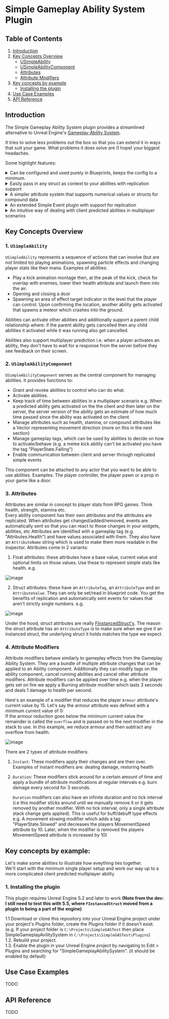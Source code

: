 # Simple Gameplay Ability System Plugin

## Table of Contents
1. [Introduction](#introduction)
2. [Key Concepts Overview](#key-concepts-overview)
   - [USimpleAbility](#1-usimpleability)
   - [USimpleAbilityComponent](#2-usimpleabilitycomponent)
   - [Attributes](#3-attributes)
   - [Attribute Modifiers](#4-attribute-modifiers)
3. [Key concepts by example](#key-concepts-by-example)
   - [Installing the plugin](#1-installing-the-plugin)
4. [Use Case Examples](#use-case-examples)
5. [API Reference](#api-reference)

## Introduction
The Simple Gameplay Ability System plugin provides a streamlined alternative to Unreal Engine's [Gameplay Ability System](https://dev.epicgames.com/documentation/en-us/unreal-engine/gameplay-ability-system-for-unreal-engine).  

It tries to solve less problems out the box so that you can extend it in ways that suit your game. What problems it does solve are (I hope) your biggest headaches.  

Some highlight features:

<details>
	<summary>Can be configured and used purely in Blueprints, keeps the config to a minimum. </summary>
</br>
	
| Ability component setup  | Ability setup | Gameplay effect|
| ------------- | ------------- | -------------|
| ![image](https://github.com/user-attachments/assets/7aff04d1-ae6f-4488-a0c7-04d7498eae51)  | ![image](https://github.com/user-attachments/assets/f81744e5-4222-4930-b245-43ed2441ac34)  | ![image](https://github.com/user-attachments/assets/0cd54c36-e3b6-4054-9a00-f2a9f146035e) |

</details>

<details>
	<summary> Easily pass in any struct as context to your abilities with replication support </summary>
  </br>
	When activating the ability  
	
  ![image](https://github.com/user-attachments/assets/4cc3c77e-f4d7-4f93-96e3-79079efa1af8)  
	
  Within the ability
  ![image](https://github.com/user-attachments/assets/710c4058-8ef7-4794-9b4b-ed81ee6fc87f)

</details>

<details>
	</br>
	<summary> A simpler attribute system that supports numerical values or structs for compound data </summary>
	
![image](https://github.com/user-attachments/assets/8ad445d5-c456-4f06-86c7-f331d729b587)
![image](https://github.com/user-attachments/assets/5bdcea57-39dd-4606-aa34-b32e4aab594a)

</details>

<details>
	</br>
	<summary> An extended Simple Event plugin with support for replication </summary>

Read more about [the Simple Event plugin here.](https://github.com/strayTrain/SimpleEventSubsystemPlugin) Simple Gameplay Ability System comes with some built in events like when an attribute changes or an ability ends. A full breakdown of the available events is detailed later.
	
![image](https://github.com/user-attachments/assets/0aa7f42a-939f-4c4c-9a8b-4c0246ea1471)

![image](https://github.com/user-attachments/assets/2db1cecd-b6d1-4842-a0be-56346000d3b1)


</details>

<details>
<summary> An intuitive way of dealing with client predicted abilities in multiplayer scenarios </summary>	
</br>
When using prediction we allow the client to run its own version of the ability as if it had authority while the server also runs the same ability. We define 
structs that keep track of the ability state and when the server and client mismatch, the client corrects their local ability.  
	
</br>
 
![image](https://github.com/user-attachments/assets/baba4c58-c3cb-4be4-b8a9-0e4d8c660ecc)
</details>

## Key Concepts Overview

### 1. `USimpleAbility`
`USimpleAbility` represents a sequence of actions that can involve (but are not limited to) playing animations, spawning particle effects and changing player stats like their mana. Examples of abilities:
- Play a kick animation montage then, at the peak of the kick, check for overlap with enemies, lower their health attribute and launch them into the air.
- Opening and closing a door
- Spawning an area of effect target indicator in the level that the player can control. Upon confirming the location, another ability gets activated that spawns a meteor which crashes into the ground.

Abilities can activate other abilities and additionally support a parent child relationship where: if the parent ability gets cancelled then any child abilities it activated while it was running also get cancelled.  

Abilities also support multiplayer prediction i.e. when a player activates an ability, they don't have to wait for a response from the server before they see feedback on their screen.

### 2. `USimpleAbilityComponent`
`USimpleAbilityComponent` serves as the central component for managing abilities. It provides functions to:
- Grant and revoke abilities to control who can do what.
- Activate abilities.
- Keep track of time between abilities in a multiplayer scenario e.g. When a predicted ability gets activated on the the client and then later on the server, the server version of the ability gets an estimate of how much time passed since the ability was activated on the client.
- Manage attributes such as health, stamina, or compound attributes like a Vector representing movement direction (more on this in the next section)
- Manage gameplay tags, which can be used by abilities to decide on how to activate/behave (e.g. a melee kick ability can't be activated you have the tag "PlayerState.Falling")
- Enable communication between client and server through replicated simple events

This component can be attached to any actor that you want to be able to use abilities. Examples: The player controller, the player pawn or a prop in your game like a door.

### 3. Attributes
Attributes are similar in concept to player stats from RPG games. Think health, strength, stamina etc.  
Every ability component has their own attributes and the attributes are replicated. When attributes get changed/added/removed, events are automatically sent so that you can react to those changes in your widgets, abilities, etc
Attributes are identified with a gameplay tag (e.g. "Attributes.Health") and have values associated with them. They also have an `AttributeName` string which is used to make them more readable in the inspector.
Attributes come in 2 variants:
1. Float attributes: these attributes have a base value, current value and optional limits on those values. Use these to represent simple stats like health. e.g.

![image](https://github.com/user-attachments/assets/b8b536bd-d611-4f48-8b2c-91f5610763a1)

2. Struct attributes: these have an `AttributeTag`, an `AttributeType` and an `AttributeValue`. They can only be set/read in blueprint code.
You get the benefits of replication and automatically sent events for values that aren't strictly single numbers. e.g.  

![image](https://github.com/user-attachments/assets/3724a265-eddb-49de-8414-81584a67268a)

Under the hood, struct attributes are really [FInstancedStruct's](https://forums.unrealengine.com/t/can-someone-show-my-how-to-use-finstancedstruct-please/1898788?utm_source=chatgpt.com). The reason the struct attribute has an `AttributeType` is to make sure when we give it an instanced struct, the underlying struct it holds matches the type we expect.

### 4. Attribute Modifiers
Attribute modifiers behave similarly to gameplay effects from the Gameplay Ability System.
They are a bundle of multiple attribute changes that can be applied to an Ability component. Additionally they can modify tags on the ability component, cancel running abilities and cancel other attribute modifiers.
Attribute modifiers can be applied over time e.g. when the player gets set on fire we apply a Burning attribute modifier which lasts 3 seconds and deals 1 damage to health per second.  


Here's an example of a modifier that reduces the player `Armour` attribute's current value by 15. Let's say the armour attribute was defined with a minimum current value of 0:  
If the armour reduction goes below the minimum current value the remainder is called the `overflow` and is passed on to the next modifier in the stack to use.
In this example, we reduce armour and then subtract any overflow from health.  

![image](https://github.com/user-attachments/assets/449f5c55-70c1-4a2b-995d-03cbeb64e94a)

There are 2 types of attribute modifiers:
1. `Instant`: These modifiers apply their changes and are then over. Examples of instant modifiers are: dealing damage, restoring health
2. `Duration`: These modifiers stick around for a certain amount of time and apply a bundle of attribute modifications at regular intervals e.g. burn damage every second for 3 seconds.

   `Duration` modifiers can also have an infinite duration and no tick interval (i.e this modifier sticks around until we manually remove it or it gets removed by another modifier. With no tick interval, only a single attribute stack change gets applied).
   This is useful for buff/debuff type effects e.g. A movement slowing modifier which adds a tag "PlayerState.Slowed" and decreases the players MovementSpeed attribute by 10. Later, when the modifier is removed the players MovementSpeed attribute is increased by 10)

## Key concepts by example:

Let's make some abilities to illustrate how eveything ties together.  
We'll start with the minimum single player setup and work our way up to a more complicated client predicted multiplayer ability 

### 1. Installing the plugin
This plugin requires Unreal Engine 5.2 and later to work **(Note from the dev: I still need to test this with 5.5, where `FInstancedStruct` moved from a plugin to being a part of the engine)**

1.1 Download or clone this repository into your Unreal Engine project under your project's Plugins folder, create the Plugins folder if it doesn't exist. (e.g. If your project folder is `C:\Projects\SimpleGASTest` then place SimpleGameplayAvilitySystem in `C:\Projects\SimpleGASTest\Plugins`)  
1.2. Rebuild your project.  
1.3. Enable the plugin in your Unreal Engine project by navigating to Edit > Plugins and searching for "SimpleGameplayAbilitySystem". (it should be enabled by default)  

## Use Case Examples
TODO

## API Reference
TODO

